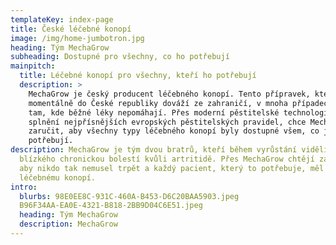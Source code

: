 ```yaml
---
templateKey: index-page
title: České léčebné konopí
image: /img/home-jumbotron.jpg
heading: Tým MechaGrow
subheading: Dostupné pro všechny, co ho potřebují
mainpitch:
  title: Léčebné konopí pro všechny, kteří ho potřebují
  description: >
    MechaGrow je český producent léčebného konopí. Tento přípravek, který se
    momentálně do České republiky dováží ze zahraničí, v mnoha případech pomáhá
    tam, kde běžné léky nepomáhají. Přes moderní pěstitelské technologie a
    splnění nejpřísnějších evropských pěstitelských pravidel, chce MechaGrow
    zaručit, aby všechny typy léčebného konopí byly dostupné všem, co je
    potřebují.
description: MechaGrow je tým dvou bratrů, kteří během vyrůstání viděli trpět
  blízkého chronickou bolestí kvůli artritidě. Přes MechaGrow chtějí zajistit,
  aby nikdo tak nemusel trpět a každý pacient, který to potřebuje, měl přístup k
  léčebnému konopí.
intro:
  blurbs: 98E0EE8C-931C-460A-B453-D6C20BAA5903.jpeg
  B96F34AA-EA0E-4321-B818-2BB9D04C6E51.jpeg
  heading: Tým MechaGrow
  description: MechaGrow
---
```

